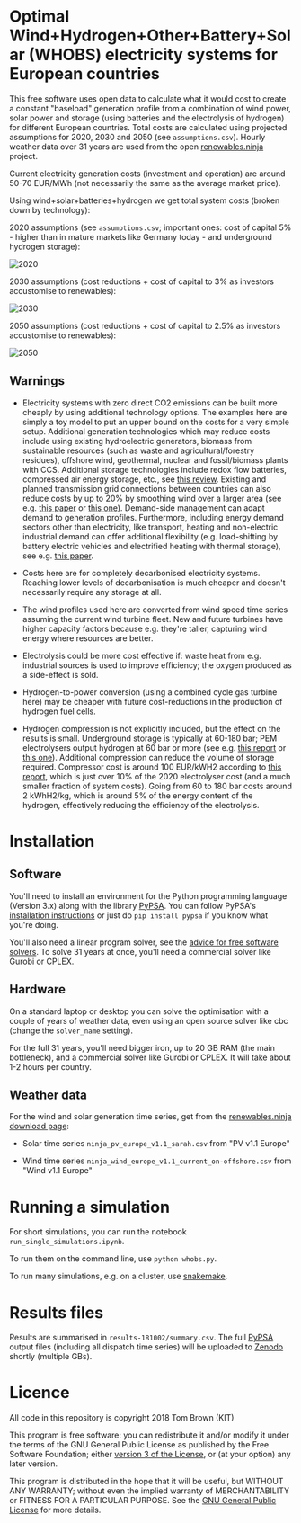

# Optimal Wind+Hydrogen+Other+Battery+Solar (WHOBS) electricity systems for European countries

This free software uses open data to calculate what it would cost to
create a constant "baseload" generation profile from a combination of
wind power, solar power and storage (using batteries and the
electrolysis of hydrogen) for different European countries. Total
costs are calculated using projected assumptions for 2020, 2030 and
2050 (see `assumptions.csv`). Hourly weather data over 31 years are
used from the open [renewables.ninja](https://www.renewables.ninja)
project.

Current electricity generation costs (investment and operation) are
around 50-70 EUR/MWh (not necessarily the same as the average market
price).

Using wind+solar+batteries+hydrogen we get total system costs (broken down by technology):

2020 assumptions (see `assumptions.csv`; important ones: cost of capital 5% - higher than in mature markets like Germany today -  and underground hydrogen storage):

![2020](https://raw.githubusercontent.com/PyPSA/whobs/master/img/2020.png)

2030 assumptions (cost reductions + cost of capital to 3% as investors accustomise to renewables):

![2030](https://raw.githubusercontent.com/PyPSA/whobs/master/img/2030.png)

2050 assumptions  (cost reductions + cost of capital to 2.5% as investors accustomise to renewables):

![2050](https://raw.githubusercontent.com/PyPSA/whobs/master/img/2050.png)

## Warnings

- Electricity systems with zero direct CO2 emissions can be built more
  cheaply by using additional technology options. The examples here
  are simply a toy model to put an upper bound on the costs for a very
  simple setup. Additional generation technologies which may reduce
  costs include using existing hydroelectric generators, biomass from
  sustainable resources (such as waste and agricultural/forestry
  residues), offshore wind, geothermal, nuclear and fossil/biomass plants with
  CCS. Additional storage technologies include redox flow batteries,
  compressed air energy storage, etc., see [this review](https://doi.org/10.1016/j.apenergy.2014.09.081). Existing and planned
  transmission grid connections between countries can also reduce costs
  by up to 20% by smoothing wind over a larger area (see e.g. [this paper](https://arxiv.org/abs/1704.05492) or [this one](https://arxiv.org/abs/1705.07617)). Demand-side
  management can adapt demand to generation profiles. Furthermore, including energy demand sectors other than electricity, like transport, heating and non-electric industrial demand can offer additional flexibility (e.g. load-shifting by battery electric vehicles and electrified heating with
  thermal storage), see e.g. [this paper](https://arxiv.org/abs/1801.05290).

- Costs here are for completely decarbonised electricity
  systems. Reaching lower levels of decarbonisation is much cheaper
  and doesn't necessarily require any storage at all.


- The wind profiles used here are converted from wind speed time series assuming the current wind turbine fleet. New and future
  turbines have higher capacity factors because e.g. they're taller,
  capturing wind energy where resources are better.

- Electrolysis could be more cost effective if: waste heat from e.g. industrial sources is used to
  improve efficiency; the oxygen produced as a side-effect is sold.

- Hydrogen-to-power conversion (using a combined cycle gas turbine here) may be cheaper with future
  cost-reductions in the production of hydrogen fuel cells.

- Hydrogen compression is not explicitly included, but the effect on the results is small. Underground storage is typically at 60-180 bar; PEM electrolysers output hydrogen at 60 bar or more (see e.g. [this report](http://europeanpowertogas.com/wp-content/uploads/2018/05/nLyJv2uT64.pdf) or [this one](https://doi.org/10.1016/j.ijhydene.2017.10.045)). Additional compression can reduce the volume of storage required.  Compressor cost is around 100 EUR/kWH2 according to [this report](http://europeanpowertogas.com/wp-content/uploads/2018/05/nLyJv2uT64.pdf), which is just over 10% of the 2020 electrolyser cost (and a much smaller fraction of system costs). Going from 60 to 180 bar costs around 2 kWhH2/kg, which is around 5% of the energy content of the hydrogen, effectively reducing the efficiency of the electrolysis.


# Installation

## Software

You'll need to install an environment for the Python programming
language (Version 3.x) along with the library
[PyPSA](https://github.com/PyPSA/PyPSA). You can follow PyPSA's
[installation
instructions](https://www.pypsa.org/doc/installation.html) or just do
`pip install pypsa` if you know what you're doing.

You'll also need a linear program solver, see the [advice for free
software
solvers](https://www.pypsa.org/doc/installation.html#getting-a-solver-for-linear-optimisation). To
solve 31 years at once, you'll need a commercial solver like Gurobi or CPLEX.

## Hardware

On a standard laptop or desktop you can solve the optimisation with a couple of years of weather data, even using an open source solver like cbc (change the `solver_name` setting).

For the full 31 years, you'll need bigger iron, up to 20 GB RAM (the main bottleneck), and a commercial solver like Gurobi or CPLEX. It will take about 1-2 hours per country.

## Weather data

For the wind and solar generation time series, get from the [renewables.ninja download page](https://www.renewables.ninja/downloads):

- Solar time series `ninja_pv_europe_v1.1_sarah.csv` from "PV v1.1 Europe"

- Wind time series `ninja_wind_europe_v1.1_current_on-offshore.csv` from "Wind v1.1 Europe"


# Running a simulation

For short simulations, you can run the notebook `run_single_simulations.ipynb`.

To run them on the command line, use `python whobs.py`.

To run many simulations, e.g. on a cluster, use [snakemake](https://snakemake.readthedocs.io/en/stable/).

# Results files


Results are summarised in `results-181002/summary.csv`. The full [PyPSA](https://github.com/PyPSA/PyPSA)
output files (including all dispatch time series) will be uploaded to
[Zenodo](https://zenodo.org) shortly (multiple GBs).


# Licence

All code in this repository is copyright 2018 Tom Brown (KIT)

This program is free software: you can redistribute it and/or
modify it under the terms of the GNU General Public License as
published by the Free Software Foundation; either [version 3 of the
License](LICENSE.txt), or (at your option) any later version.

This program is distributed in the hope that it will be useful,
but WITHOUT ANY WARRANTY; without even the implied warranty of
MERCHANTABILITY or FITNESS FOR A PARTICULAR PURPOSE.  See the
[GNU General Public License](LICENSE.txt) for more details.
